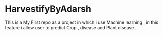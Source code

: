 # HarvestifyByAdarsh
This is a My First repo as a  project in which i use Machine learning , in this feature i allow user to predict Crop , disease and Plant disease .
